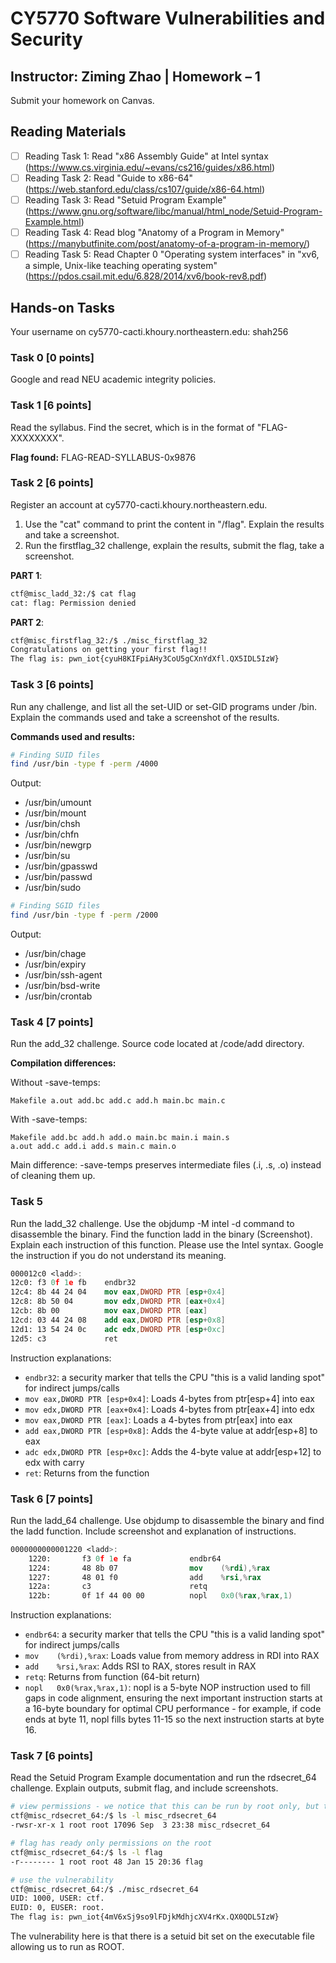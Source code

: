 # CY5770 Software Vulnerabilities and Security
## Instructor: Ziming Zhao | Homework – 1

Submit your homework on Canvas.

## Reading Materials

- [ ] Reading Task 1: Read "x86 Assembly Guide" at Intel syntax (https://www.cs.virginia.edu/~evans/cs216/guides/x86.html)
- [ ] Reading Task 2: Read "Guide to x86-64" (https://web.stanford.edu/class/cs107/guide/x86-64.html)
- [ ] Reading Task 3: Read "Setuid Program Example" (https://www.gnu.org/software/libc/manual/html_node/Setuid-Program-Example.html)
- [ ] Reading Task 4: Read blog "Anatomy of a Program in Memory" (https://manybutfinite.com/post/anatomy-of-a-program-in-memory/)
- [ ] Reading Task 5: Read Chapter 0 "Operating system interfaces" in "xv6, a simple, Unix-like teaching operating system" (https://pdos.csail.mit.edu/6.828/2014/xv6/book-rev8.pdf)

## Hands-on Tasks
Your username on cy5770-cacti.khoury.northeastern.edu: shah256

### Task 0 [0 points]
Google and read NEU academic integrity policies.

### Task 1 [6 points]
Read the syllabus. Find the secret, which is in the format of "FLAG-XXXXXXXX".

**Flag found:** FLAG-READ-SYLLABUS-0x9876

### Task 2 [6 points]
Register an account at cy5770-cacti.khoury.northeastern.edu.
1. Use the "cat" command to print the content in "/flag". Explain the results and take a screenshot.
2. Run the firstflag_32 challenge, explain the results, submit the flag, take a screenshot.

**PART 1**:
```bash
ctf@misc_ladd_32:/$ cat flag
cat: flag: Permission denied
```

**PART 2**:
```bash
ctf@misc_firstflag_32:/$ ./misc_firstflag_32 
Congratulations on getting your first flag!!
The flag is: pwn_iot{cyuH8KIFpiAHy3CoU5gCXnYdXfl.QX5IDL5IzW}
```

### Task 3 [6 points]
Run any challenge, and list all the set-UID or set-GID programs under /bin. Explain the commands used and take a screenshot of the results.

**Commands used and results:**

```bash
# Finding SUID files
find /usr/bin -type f -perm /4000
```

Output:
- /usr/bin/umount
- /usr/bin/mount
- /usr/bin/chsh
- /usr/bin/chfn
- /usr/bin/newgrp
- /usr/bin/su
- /usr/bin/gpasswd
- /usr/bin/passwd
- /usr/bin/sudo

```bash
# Finding SGID files
find /usr/bin -type f -perm /2000
```

Output:
- /usr/bin/chage
- /usr/bin/expiry
- /usr/bin/ssh-agent
- /usr/bin/bsd-write
- /usr/bin/crontab

### Task 4 [7 points]
Run the add_32 challenge. Source code located at /code/add directory.

**Compilation differences:**

Without -save-temps:
```
Makefile a.out add.bc add.c add.h main.bc main.c
```

With -save-temps:
```
Makefile add.bc add.h add.o main.bc main.i main.s
a.out add.c add.i add.s main.c main.o
```

Main difference: -save-temps preserves intermediate files (.i, .s, .o) instead of cleaning them up.

### Task 5
Run the ladd_32 challenge. Use the objdump -M intel -d command to disassemble the binary. Find the function ladd in the binary (Screenshot). Explain each instruction of this function. Please use the Intel syntax. Google the instruction if you do not understand its meaning. 

```nasm
000012c0 <ladd>:
12c0: f3 0f 1e fb    endbr32
12c4: 8b 44 24 04    mov eax,DWORD PTR [esp+0x4]
12c8: 8b 50 04       mov edx,DWORD PTR [eax+0x4]
12cb: 8b 00          mov eax,DWORD PTR [eax]
12cd: 03 44 24 08    add eax,DWORD PTR [esp+0x8]
12d1: 13 54 24 0c    adc edx,DWORD PTR [esp+0xc]
12d5: c3             ret
```

Instruction explanations:
- `endbr32`: a security marker that tells the CPU "this is a valid landing spot" for indirect jumps/calls
- `mov eax,DWORD PTR [esp+0x4]`: Loads 4-bytes from ptr[esp+4] into eax
- `mov edx,DWORD PTR [eax+0x4]`: Loads 4-bytes from ptr[eax+4] into edx
- `mov eax,DWORD PTR [eax]`: Loads a 4-bytes from ptr[eax] into eax
- `add eax,DWORD PTR [esp+0x8]`: Adds the 4-byte value at addr[esp+8] to eax
- `adc edx,DWORD PTR [esp+0xc]`: Adds the 4-byte value at addr[esp+12] to edx with carry
- `ret`: Returns from the function

### Task 6 [7 points]
Run the ladd_64 challenge. Use objdump to disassemble the binary and find the ladd function. Include screenshot and explanation of instructions.

```nasm
0000000000001220 <ladd>:
    1220:       f3 0f 1e fa             endbr64 
    1224:       48 8b 07                mov    (%rdi),%rax
    1227:       48 01 f0                add    %rsi,%rax
    122a:       c3                      retq   
    122b:       0f 1f 44 00 00          nopl   0x0(%rax,%rax,1)
```

Instruction explanations:
- `endbr64`: a security marker that tells the CPU "this is a valid landing spot" for indirect jumps/calls
- `mov    (%rdi),%rax`: Loads value from memory address in RDI into RAX
- `add    %rsi,%rax`: Adds RSI to RAX, stores result in RAX
- `retq`: Returns from function (64-bit return)
- `nopl   0x0(%rax,%rax,1)`: nopl is a 5-byte NOP instruction used to fill gaps in code alignment, ensuring the next important instruction starts at a 16-byte boundary for optimal CPU performance - for example, if code ends at byte 11, nopl fills bytes 11-15 so the next instruction starts at byte 16.

### Task 7 [6 points]
Read the Setuid Program Example documentation and run the rdsecret_64 challenge. Explain outputs, submit flag, and include screenshots.

```bash
# view permissions - we notice that this can be run by root only, but there is also a setuid bit - meaning we can run it as CTF
ctf@misc_rdsecret_64:/$ ls -l misc_rdsecret_64 
-rwsr-xr-x 1 root root 17096 Sep  3 23:38 misc_rdsecret_64
```

```bash
# flag has ready only permissions on the root
ctf@misc_rdsecret_64:/$ ls -l flag 
-r-------- 1 root root 48 Jan 15 20:36 flag
```

```bash
# use the vulnerability
ctf@misc_rdsecret_64:/$ ./misc_rdsecret_64 
UID: 1000, USER: ctf.
EUID: 0, EUSER: root.
The flag is: pwn_iot{4mV6xSj9so9lFDjkMdhjcXV4rKx.QX0QDL5IzW}
```

The vulnerability here is that there is a setuid bit set on the executable file allowing us to run as ROOT.
